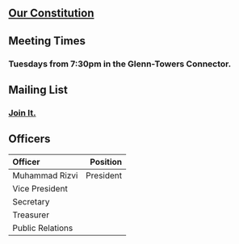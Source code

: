 ## [Our Constitution](media/constitution.pdf)

## Meeting Times

### Tuesdays from 7:30pm in the Glenn-Towers Connector.

## Mailing List

### [Join It.](https://lists.gatech.edu/sympa/info/vr)

## Officers

Officer | Position
:-|-:
Muhammad Rizvi | President
| Vice President
| Secretary
| Treasurer
| Public Relations
